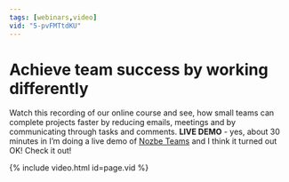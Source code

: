 ```yaml
---
tags: [webinars,video]
vid: "5-pvFMTtdKU"
---
```


# Achieve team success by working differently

Watch this recording of our online course and see, how small teams can complete projects faster by reducing emails, meetings and by communicating through tasks and comments. **LIVE DEMO** - yes, about 30 minutes in I’m doing a live demo of [Nozbe Teams][n] and I think it turned out OK! Check it out!

{% include video.html id=page.vid %}

<!--More-->


[n]: https://michael.gratis/nozbe
